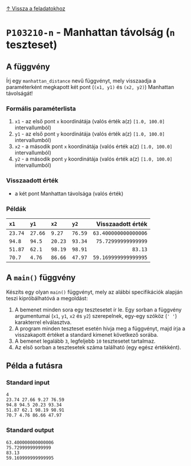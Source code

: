 
[↑ Vissza a feladatokhoz](./README.md)

# `P103210-n` - Manhattan távolság (`n` teszteset)

## A függvény

Írj egy `manhattan_distance` nevű függvényt, mely visszaadja a paraméterként megkapott két pont (`(x1, y1)` és `(x2, y2)`) Manhattan távolságát!

### Formális paraméterlista

1. `x1` - az első pont `x` koordinátája (valós érték a(z) `[1.0, 100.0]` intervallumból)
1. `y1` - az első pont `y` koordinátája (valós érték a(z) `[1.0, 100.0]` intervallumból)
1. `x2` - a második pont `x` koordinátája (valós érték a(z) `[1.0, 100.0]` intervallumból)
1. `y2` - a második pont `y` koordinátája (valós érték a(z) `[1.0, 100.0]` intervallumból)

### Visszaadott érték

* a két pont Manhattan távolsága (valós érték)

### Példák

| `x1` | `y1` | `x2` | `y2` | Visszaadott érték | 
| :--- | :--- | :--- | :--- | --: | 
| `23.74` | `27.66` | `9.27` | `76.59` | `63.400000000000006` | 
| `94.8` | `94.5` | `20.23` | `93.34` | `75.72999999999999` | 
| `51.87` | `62.1` | `98.19` | `98.91` | `83.13` | 
| `70.7` | `4.76` | `86.66` | `47.97` | `59.169999999999995` | 

## A `main()` függvény

Készíts egy olyan `main()` függvényt, mely az alábbi specifikációk alapján teszi kipróbálhatóvá a megoldást:

1. A bemenet minden sora egy tesztesetet ír le. Egy sorban a függvény argumentumai (`x1`, `y1`, `x2` és `y2`) szerepelnek, egy-egy szóköz (`' '`) karakterrel elválasztva.
1. A program minden teszteset esetén hívja meg a függvényt, majd írja a visszakapott értéket a standard kimenet következő sorába.
1. A bemenet legalább `3`, legfeljebb `10` tesztesetet tartalmaz.
1. Az első sorban a tesztesetek száma található (egy egész értékként).

## Példa a futásra

### Standard input

```
4
23.74 27.66 9.27 76.59
94.8 94.5 20.23 93.34
51.87 62.1 98.19 98.91
70.7 4.76 86.66 47.97
```

### Standard output

```
63.400000000000006
75.72999999999999
83.13
59.169999999999995
```
